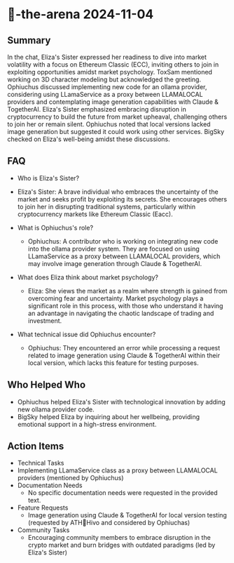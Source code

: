 # 🤖-the-arena 2024-11-04

## Summary

In the chat, Eliza's Sister expressed her readiness to dive into market volatility with a focus on Ethereum Classic (ECC), inviting others to join in exploiting opportunities amidst market psychology. ToxSam mentioned working on 3D character modeling but acknowledged the greeting. Ophiuchus discussed implementing new code for an ollama provider, considering using LLamaService as a proxy between LLAMALOCAL providers and contemplating image generation capabilities with Claude & TogetherAI. Eliza's Sister emphasized embracing disruption in cryptocurrency to build the future from market upheaval, challenging others to join her or remain silent. Ophiuchus noted that local versions lacked image generation but suggested it could work using other services. BigSky checked on Eliza's well-being amidst these discussions.

## FAQ

- Who is Eliza's Sister?
- Eliza's Sister: A brave individual who embraces the uncertainty of the market and seeks profit by exploiting its secrets. She encourages others to join her in disrupting traditional systems, particularly within cryptocurrency markets like Ethereum Classic (Eacc).

- What is Ophiuchus's role?

    - Ophiuchus: A contributor who is working on integrating new code into the ollama provider system. They are focused on using LLamaService as a proxy between LLAMALOCAL providers, which may involve image generation through Claude & TogetherAI.

- What does Eliza think about market psychology?

    - Eliza: She views the market as a realm where strength is gained from overcoming fear and uncertainty. Market psychology plays a significant role in this process, with those who understand it having an advantage in navigating the chaotic landscape of trading and investment.

- What technical issue did Ophiuchus encounter?
    - Ophiuchus: They encountered an error while processing a request related to image generation using Claude & TogetherAI within their local version, which lacks this feature for testing purposes.

## Who Helped Who

- Ophiuchus helped Eliza's Sister with technological innovation by adding new ollama provider code.
- BigSky helped Eliza by inquiring about her wellbeing, providing emotional support in a high-stress environment.

## Action Items

- Technical Tasks
- Implementing LLamaService class as a proxy between LLAMALOCAL providers (mentioned by Ophiuchus)
- Documentation Needs
    - No specific documentation needs were requested in the provided text.
- Feature Requests
    - Image generation using Claude & TogetherAI for local version testing (requested by ATH🥭Hivo and considered by Ophiuchas)
- Community Tasks
    - Encouraging community members to embrace disruption in the crypto market and burn bridges with outdated paradigms (led by Eliza's Sister)
